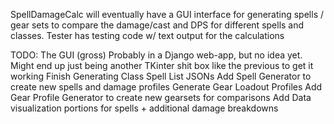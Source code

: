 SpellDamageCalc will eventually have a GUI interface for generating spells / gear sets to compare the damage/cast and DPS for different spells and classes. 
Tester has testing code w/ text output for the calculations


TODO: 
    The GUI (gross)
      Probably in a Django web-app, but no idea yet. Might end up just being another TKinter shit box like the previous to get it working
    Finish Generating Class Spell List JSONs
    Add Spell Generator to create new spells and damage profiles 
    Generate Gear Loadout Profiles 
    Add Gear Profile Generator to create new gearsets for comparisons 
    Add Data visualization portions for spells + additional damage breakdowns
    
